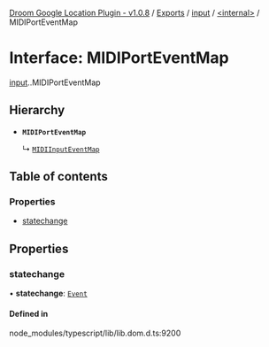 [Droom Google Location Plugin - v1.0.8](../README.md) / [Exports](../modules.md) / [input](../modules/input.md) / [<internal\>](../modules/input._internal_.md) / MIDIPortEventMap

# Interface: MIDIPortEventMap

[input](../modules/input.md).[<internal>](../modules/input._internal_.md).MIDIPortEventMap

## Hierarchy

- **`MIDIPortEventMap`**

  ↳ [`MIDIInputEventMap`](input._internal_.MIDIInputEventMap.md)

## Table of contents

### Properties

- [statechange](input._internal_.MIDIPortEventMap.md#statechange)

## Properties

### statechange

• **statechange**: [`Event`](../modules/input._internal_.md#event)

#### Defined in

node_modules/typescript/lib/lib.dom.d.ts:9200
